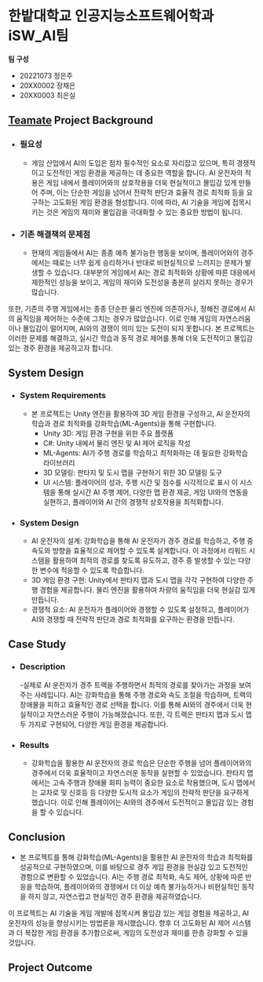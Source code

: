 # 한밭대학교 인공지능소프트웨어학과 iSW_AI팀

**팀 구성**
- 20221073 정은주
- 20XX0002 장채은
- 20XX0003 최은실

## <u>Teamate</u> Project Background
- ### 필요성
  - 게임 산업에서 AI의 도입은 점차 필수적인 요소로 자리잡고 있으며, 특히 경쟁적이고 도전적인 게임 환경을 제공하는 데 중요한 역할을 합니다. AI 운전자의 적용은 게임 내에서 플레이어와의 상호작용을 더욱 현실적이고 몰입감 있게 만들어 주며, 이는 단순한 게임을 넘어서 전략적 판단과 효율적 경로 최적화 등을 요구하는 고도화된 게임 환경을 형성합니다. 이에 따라, AI 기술을 게임에 접목시키는 것은 게임의 재미와 몰입감을 극대화할 수 있는 중요한 방법이 됩니다.
 
- ### 기존 해결책의 문제점
  - 현재의 게임들에서 AI는 종종 예측 불가능한 행동을 보이며, 플레이어와의 경주에서는 때로는 너무 쉽게 승리하거나 반대로 비현실적으로 느려지는 문제가 발생할 수 있습니다. 대부분의 게임에서 AI는 경로 최적화와 상황에 따른 대응에서 제한적인 성능을 보이고, 게임의 재미와 도전성을 충분히 살리지 못하는 경우가 많습니다.

또한, 기존의 주행 게임에서는 종종 단순한 물리 엔진에 의존하거나, 정해진 경로에서 AI의 움직임을 제어하는 수준에 그치는 경우가 많았습니다. 이로 인해 게임의 자연스러움이나 몰입감이 떨어지며, AI와의 경쟁이 의미 있는 도전이 되지 못합니다. 본 프로젝트는 이러한 문제를 해결하고, 실시간 학습과 동적 경로 제어를 통해 더욱 도전적이고 몰입감 있는 경주 환경을 제공하고자 합니다.
  
  
## System Design
  - ### System Requirements
    - 본 프로젝트는 Unity 엔진을 활용하여 3D 게임 환경을 구성하고, AI 운전자의 학습과 경로 최적화를 강화학습(ML-Agents)을 통해 구현합니다.
      - Unity 3D: 게임 환경 구현을 위한 주요 플랫폼
      - C#: Unity 내에서 물리 엔진 및 AI 제어 로직을 작성
      - ML-Agents: AI가 주행 경로를 학습하고 최적화하는 데 필요한 강화학습 라이브러리
      - 3D 모델링: 판타지 및 도시 맵을 구현하기 위한 3D 모델링 도구
      - UI 시스템: 플레이어의 성과, 주행 시간 및 점수를 시각적으로 표시
      이 시스템을 통해 실시간 AI 주행 제어, 다양한 맵 환경 제공, 게임 UI와의 연동을 실현하고, 플레이어와 AI 간의 경쟁적 상호작용을 최적화합니다.
  - ### System Design
    - AI 운전자의 설계: 강화학습을 통해 AI 운전자가 경주 경로를 학습하고, 주행 중 속도와 방향을 효율적으로 제어할 수 있도록 설계합니다. 이 과정에서 리워드 시스템을 활용하여 최적의 경로를 찾도록 유도하고, 경주 중 발생할 수 있는 다양한 변수에 적응할 수 있도록 학습합니다.
    - 3D 게임 환경 구현: Unity에서 판타지 맵과 도시 맵을 각각 구현하여 다양한 주행 경험을 제공합니다. 물리 엔진을 활용하여 차량의 움직임을 더욱 현실감 있게 만듭니다.
    - 경쟁적 요소: AI 운전자가 플레이어와 경쟁할 수 있도록 설정하고, 플레이어가 AI와 경쟁할 때 전략적 판단과 경로 최적화를 요구하는 환경을 만듭니다.
    
## Case Study
  - ### Description
    -실제로 AI 운전자가 경주 트랙을 주행하면서 최적의 경로를 찾아가는 과정을 보여주는 사례입니다. AI는 강화학습을 통해 주행 경로와 속도 조절을 학습하며, 트랙의 장애물을 피하고 효율적인 경로 선택을 합니다. 이를 통해 AI와의 경주에서 더욱 현실적이고 자연스러운 주행이 가능해졌습니다. 또한, 각 트랙은 판타지 맵과 도시 맵 두 가지로 구현되어, 다양한 게임 환경을 제공합니다.
  - ### Results
    - 강화학습을 활용한 AI 운전자의 경로 학습은 단순한 주행을 넘어 플레이어와의 경주에서 더욱 효율적이고 자연스러운 동작을 실현할 수 있었습니다. 판타지 맵에서는 고속 주행과 장애물 회피 능력이 중요한 요소로 작용했으며, 도시 맵에서는 교차로 및 신호등 등 다양한 도시적 요소가 게임의 전략적 판단을 요구하게 했습니다. 이로 인해 플레이어는 AI와의 경주에서 도전적이고 몰입감 있는 경험을 할 수 있습니다.
  
  
## Conclusion
  - 본 프로젝트를 통해 강화학습(ML-Agents)을 활용한 AI 운전자의 학습과 최적화를 성공적으로 구현하였으며, 이를 바탕으로 경주 게임 환경을 현실감 있고 도전적인 경험으로 변환할 수 있었습니다. AI는 주행 경로 최적화, 속도 제어, 상황에 따른 반응을 학습하여, 플레이어와의 경쟁에서 더 이상 예측 불가능하거나 비현실적인 동작을 하지 않고, 자연스럽고 현실적인 경주 환경을 제공하였습니다.

이 프로젝트는 AI 기술을 게임 개발에 접목시켜 몰입감 있는 게임 경험을 제공하고, AI 운전자의 성능을 향상시키는 방법론을 제시했습니다. 향후 더 고도화된 AI 제어 시스템과 더 복잡한 게임 환경을 추가함으로써, 게임의 도전성과 재미를 한층 강화할 수 있을 것입니다.
    
  
## Project Outcome


